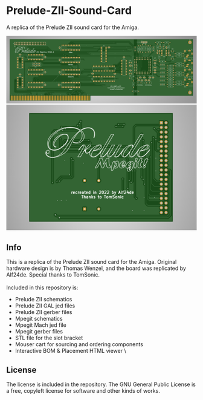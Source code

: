 # Prelude-ZII-Sound-Card
A replica of the Prelude ZII sound card for the Amiga.

![pic1](prelude-front.png)
\
![pic2](back-mpegit.png)

## Info
This is a replica of the Prelude ZII sound card for the Amiga. Original hardware design is by Thomas Wenzel, and the board was replicated by Alf24de. Special thanks to TomSonic.
\
\
Included in this repository is:
* Prelude ZII schematics
* Prelude ZII GAL jed files
* Prelude ZII gerber files
* Mpegit schematics
* Mpegit Mach jed file
* Mpegit gerber files
* STL file for the slot bracket
* Mouser cart for sourcing and ordering components
* Interactive BOM & Placement HTML viewer
\
## License
The license is included in the repository. The GNU General Public License is a free, copyleft license for software and other kinds of works.
